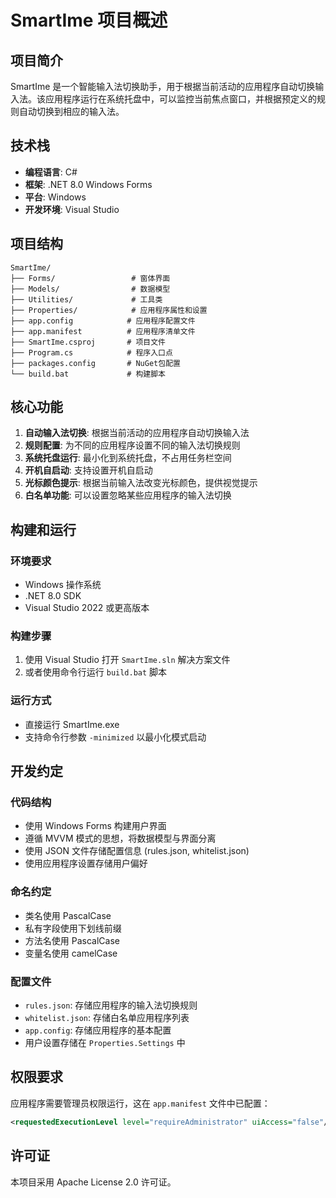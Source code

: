 # SmartIme 项目概述

## 项目简介

SmartIme 是一个智能输入法切换助手，用于根据当前活动的应用程序自动切换输入法。该应用程序运行在系统托盘中，可以监控当前焦点窗口，并根据预定义的规则自动切换到相应的输入法。

## 技术栈

- **编程语言**: C#
- **框架**: .NET 8.0 Windows Forms
- **平台**: Windows
- **开发环境**: Visual Studio

## 项目结构

```
SmartIme/
├── Forms/                 # 窗体界面
├── Models/                # 数据模型
├── Utilities/             # 工具类
├── Properties/            # 应用程序属性和设置
├── app.config            # 应用程序配置文件
├── app.manifest          # 应用程序清单文件
├── SmartIme.csproj       # 项目文件
├── Program.cs            # 程序入口点
├── packages.config       # NuGet包配置
└── build.bat             # 构建脚本
```

## 核心功能

1. **自动输入法切换**: 根据当前活动的应用程序自动切换输入法
2. **规则配置**: 为不同的应用程序设置不同的输入法切换规则
3. **系统托盘运行**: 最小化到系统托盘，不占用任务栏空间
4. **开机自启动**: 支持设置开机自启动
5. **光标颜色提示**: 根据当前输入法改变光标颜色，提供视觉提示
6. **白名单功能**: 可以设置忽略某些应用程序的输入法切换

## 构建和运行

### 环境要求

- Windows 操作系统
- .NET 8.0 SDK
- Visual Studio 2022 或更高版本

### 构建步骤

1. 使用 Visual Studio 打开 `SmartIme.sln` 解决方案文件
2. 或者使用命令行运行 `build.bat` 脚本

### 运行方式

- 直接运行 SmartIme.exe
- 支持命令行参数 `-minimized` 以最小化模式启动

## 开发约定

### 代码结构

- 使用 Windows Forms 构建用户界面
- 遵循 MVVM 模式的思想，将数据模型与界面分离
- 使用 JSON 文件存储配置信息 (rules.json, whitelist.json)
- 使用应用程序设置存储用户偏好

### 命名约定

- 类名使用 PascalCase
- 私有字段使用下划线前缀
- 方法名使用 PascalCase
- 变量名使用 camelCase

### 配置文件

- `rules.json`: 存储应用程序的输入法切换规则
- `whitelist.json`: 存储白名单应用程序列表
- `app.config`: 存储应用程序的基本配置
- 用户设置存储在 `Properties.Settings` 中

## 权限要求

应用程序需要管理员权限运行，这在 `app.manifest` 文件中已配置：
```xml
<requestedExecutionLevel level="requireAdministrator" uiAccess="false"/>
```

## 许可证

本项目采用 Apache License 2.0 许可证。